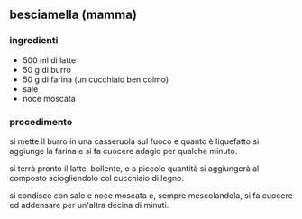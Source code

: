 ## besciamella (mamma)

### ingredienti

- 500 ml di latte
- 50 g di burro
- 50 g di farina (un cucchiaio ben colmo)
- sale
- noce moscata

### procedimento

si mette il burro in una casseruola sul fuoco e quanto è liquefatto si aggiunge la farina e si fa cuocere adagio per qualche minuto. 

si terrà pronto il latte, bollente, e a piccole quantità si aggiungerà al composto sciogliendolo col cucchiaio di legno. 

si condisce con sale e noce moscata e, sempre mescolandola, si fa cuocere ed addensare per un'altra decina di minuti.